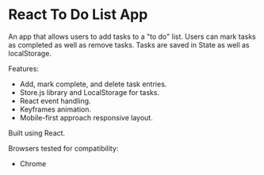 # React To Do List App

An app that allows users to add tasks to a "to do" list. Users can mark tasks as completed as well as remove tasks. Tasks are saved in State as well as localStorage.

Features:

- Add, mark complete, and delete task entries.
- Store.js library and LocalStorage for tasks.
- React event handling.
- Keyframes animation.
- Mobile-first approach responsive layout.

Built using React.

Browsers tested for compatibility:

- Chrome
